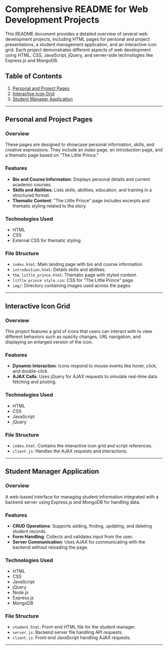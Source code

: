 # Comprehensive README for Web Development Projects

This README document provides a detailed overview of several web development projects, including HTML pages for personal and project presentations, a student management application, and an interactive icon grid. Each project demonstrates different aspects of web development using HTML, CSS, JavaScript, jQuery, and server-side technologies like Express.js and MongoDB.

## Table of Contents

1. [Personal and Project Pages](#personal-and-project-pages)
2. [Interactive Icon Grid](#interactive-icon-grid)
3. [Student Manager Application](#student-manager-application)

---

## Personal and Project Pages

### Overview

These pages are designed to showcase personal information, skills, and creative expressions. They include an index page, an introduction page, and a thematic page based on "The Little Prince."

### Features

- **Bio and Course Information**: Displays personal details and current academic courses.
- **Skills and Abilities**: Lists skills, abilities, education, and training in a structured format.
- **Thematic Content**: "The Little Prince" page includes excerpts and thematic styling related to the story.

### Technologies Used

- HTML
- CSS
- External CSS for thematic styling

### File Structure

- `index.html`: Main landing page with bio and course information.
- `introduction.html`: Details skills and abilities.
- `the_little_prince.html`: Thematic page with styled content.
- `little prince style.css`: CSS for "The Little Prince" page.
- `img/`: Directory containing images used across the pages.

---

## Interactive Icon Grid

### Overview

This project features a grid of icons that users can interact with to view different behaviors such as opacity changes, URL navigation, and displaying an enlarged version of the icon.

### Features

- **Dynamic Interaction**: Icons respond to mouse events like hover, click, and double-click.
- **AJAX Calls**: Uses jQuery for AJAX requests to simulate real-time data fetching and posting.

### Technologies Used

- HTML
- CSS
- JavaScript
- jQuery

### File Structure

- `index.html`: Contains the interactive icon grid and script references.
- `client.js`: Handles the AJAX requests and interactions.

---

## Student Manager Application

### Overview

A web-based interface for managing student information integrated with a backend server using Express.js and MongoDB for handling data.

### Features

- **CRUD Operations**: Supports adding, finding, updating, and deleting student records.
- **Form Handling**: Collects and validates input from the user.
- **Server Communication**: Uses AJAX for communicating with the backend without reloading the page.

### Technologies Used

- HTML
- CSS
- JavaScript
- jQuery
- Node.js
- Express.js
- MongoDB

### File Structure

- `student.html`: Front-end HTML file for the student manager.
- `server.js`: Backend server file handling API requests.
- `client.js`: Front-end JavaScript handling AJAX requests.

---

